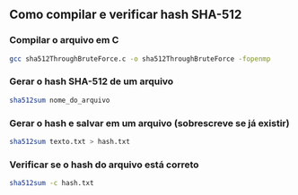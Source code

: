 ## Como compilar e verificar hash SHA-512

### Compilar o arquivo em C

```bash
gcc sha512ThroughBruteForce.c -o sha512ThroughBruteForce -fopenmp
```

### Gerar o hash SHA-512 de um arquivo

```bash
sha512sum nome_do_arquivo
```

### Gerar o hash e salvar em um arquivo (sobrescreve se já existir)

```bash
sha512sum texto.txt > hash.txt
```

### Verificar se o hash do arquivo está correto

```bash
sha512sum -c hash.txt
```